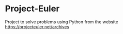 # Project-Euler
Project to solve problems using Python from the website https://projecteuler.net/archives
